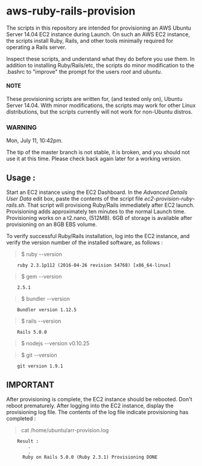 # aws-ruby-rails-provision
The scripts in this repository are intended for provisioning an AWS Ubuntu Server 14.04 EC2 instance during Launch.  On such an AWS EC2 instance, the scripts install Ruby, Rails, and other tools minimally required for operating a Rails server.

Inspect these scripts, and understand what they do before you use them.  In addition to installing Ruby/Rails/etc, the scripts do minor modification to the .bashrc to "improve" the prompt for the users _root_ and _ubuntu_.

#### NOTE
These provisioning scripts are written for, (and tested only on), Ubuntu Server 14.04.  With minor modifications, the scripts may work for other Linux distributions, but the scripts currently will not work for non-Ubuntu distros.

### WARNING
Mon, July 11, 10:42pm.

The tip of the master branch is not stable, it is broken, and you should not use it at this time.  Please check back again later for a working version.

## Usage :

Start an EC2 instance using the EC2 Dashboard.  In the _Advanced Details User Data_ edit box, paste the contents of the script file _ec2-provision-ruby-rails.sh_.  That script will provisiong Ruby/Rails immediately after EC2 launch.  Provisioning adds approximately ten minutes to the normal Launch time.  Provisioning works on a t2.nano, (512MB).  6GB of storage is available after provisioning on an 8GB EBS volume.

To verify successful Ruby/Rails installation, log into the EC2 instance, and verify the version number of the installed software, as follows :

> $ ruby --version

        ruby 2.3.1p112 (2016-04-26 revision 54768) [x86_64-linux]
  
> $ gem --version

        2.5.1
      
> $ bundler --version

        Bundler version 1.12.5
      
> $ rails --version

        Rails 5.0.0
      
> $ nodejs --version
        v0.10.25

> $ git --version

        git version 1.9.1
      
## IMPORTANT
After provisioning is complete, the EC2 instance should be rebooted.  Don't reboot prematurely.  After logging into the EC2 instance, display the provisioning log file.  The contents of the log file indicate provisioning has completed :

> cat /home/ubuntu/arr-provision.log

        Result :
            .
            .
          Ruby on Rails 5.0.0 (Ruby 2.3.1) Provisioning DONE

